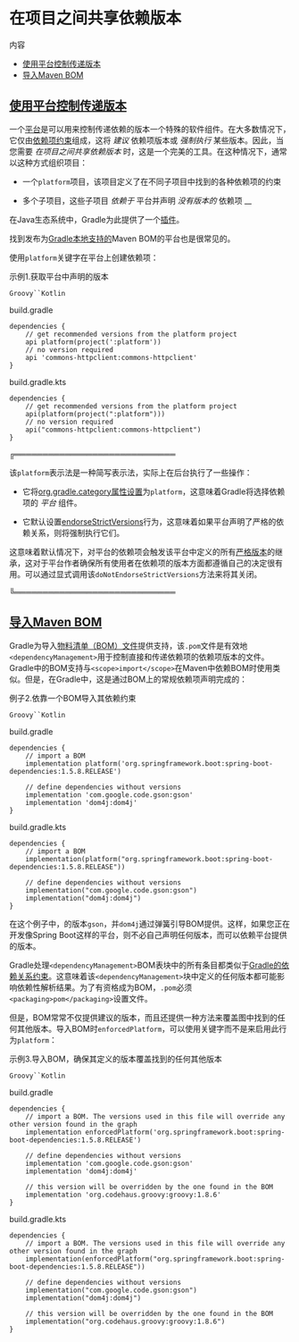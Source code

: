 # 在项目之间共享依赖版本


内容

  * [使用平台控制传递版本](#%E4%BD%BF%E7%94%A8%E5%B9%B3%E5%8F%B0%E6%8E%A7%E5%88%B6%E4%BC%A0%E9%80%92%E7%89%88%E6%9C%AC)
  * [导入Maven BOM](#%E5%AF%BC%E5%85%A5Maven+BOM)

## [使用平台控制传递版本](#%E4%BD%BF%E7%94%A8%E5%B9%B3%E5%8F%B0%E6%8E%A7%E5%88%B6%E4%BC%A0%E9%80%92%E7%89%88%E6%9C%AC)

一个[平台](/md/%E4%BE%9D%E8%B5%96%E7%AE%A1%E7%90%86%E6%9C%AF%E8%AF%AD.md%23%E5%B9%B3%E5%8F%B0%EF%BC%88platform%EF%BC%89)是可以用来控制传递依赖的版本一个特殊的软件组件。在大多数情况下，它仅由[依赖项约束](/md/%E5%8D%87%E7%BA%A7%E4%BC%A0%E9%80%92%E4%BE%9D%E8%B5%96%E7%9A%84%E7%89%88%E6%9C%AC.md%23%E5%9C%A8%E4%BC%A0%E9%80%92%E4%BE%9D%E8%B5%96%E9%A1%B9%E4%B8%8A%E6%B7%BB%E5%8A%A0%E7%BA%A6%E6%9D%9F)组成，这将 _建议_ 依赖项版本或 _强制执行_ 某些版本。因此，当您需要
_在项目之间共享依赖版本_ 时，这是一个完美的工具。在这种情况下，通常以这种方式组织项目：

  * 一个`platform`项目，该项目定义了在不同子项目中找到的各种依赖项的约束

  * 多个子项目，这些子项目 _依赖于_ 平台并声明 _没有版本的_ 依赖项 __

在Java生态系统中，Gradle为此提供了一个[插件](/md/Java平台插件.md#java_platform_plugin)。

找到发布为[Gradle本地支持的](#%E5%AF%BC%E5%85%A5Maven+BOM)Maven
BOM的平台也是很常见的。

使用`platform`关键字在平台上创建依赖项：

示例1.获取平台中声明的版本

`Groovy``Kotlin`

build.gradle

    
    
    dependencies {
        // get recommended versions from the platform project
        api platform(project(':platform'))
        // no version required
        api 'commons-httpclient:commons-httpclient'
    }

build.gradle.kts

    
    
    dependencies {
        // get recommended versions from the platform project
        api(platform(project(":platform")))
        // no version required
        api("commons-httpclient:commons-httpclient")
    }

╔═════════════════════════════  

该`platform`表示法是一种简写表示法，实际上在后台执行了一些操作：

  * 它将[org.gradle.category属性设置](https://docs.gradle.org/6.7.1/javadoc/org/gradle/api/attributes/Category.html)为`platform`，这意味着Gradle将选择依赖项的 _平台_ 组件。

  * 它默认设置[endorseStrictVersions](https://docs.gradle.org/6.7.1/javadoc/org/gradle/api/artifacts/ModuleDependency.html#endorseStrictVersions--)行为，这意味着如果平台声明了严格的依赖关系，则将强制执行它们。

这意味着默认情况下，对平台的依赖项会触发该平台中定义的所有[严格版本](/md/声明丰富版本.md#sec:strict-version)的继承，这对于平台作者确保所有使用者在依赖项的版本方面都遵循自己的决定很有用。可以通过显式调用该`doNotEndorseStrictVersions`方法来将其关闭。  
  
╚═════════════════════════════    
  
## [导入Maven BOM](#%E5%AF%BC%E5%85%A5Maven+BOM)

Gradle为导入[物料清单（BOM）文件](https://maven.apache.org/guides/introduction/introduction-to-dependency-mechanism.html#Importing_Dependencies)提供支持，该`.pom`文件是有效地`<dependencyManagement>`用于控制直接和传递依赖项的依赖项版本的文件。Gradle中的BOM支持与`<scope>import</scope>`在Maven中依赖BOM时使用类似。但是，在Gradle中，这是通过BOM上的常规依赖项声明完成的：

例子2.依靠一个BOM导入其依赖约束

`Groovy``Kotlin`

build.gradle

    
    
    dependencies {
        // import a BOM
        implementation platform('org.springframework.boot:spring-boot-dependencies:1.5.8.RELEASE')
    
        // define dependencies without versions
        implementation 'com.google.code.gson:gson'
        implementation 'dom4j:dom4j'
    }

build.gradle.kts

    
    
    dependencies {
        // import a BOM
        implementation(platform("org.springframework.boot:spring-boot-dependencies:1.5.8.RELEASE"))
    
        // define dependencies without versions
        implementation("com.google.code.gson:gson")
        implementation("dom4j:dom4j")
    }

在这个例子中，的版本`gson`，并`dom4j`通过弹簧引导BOM提供。这样，如果您正在开发像Spring
Boot这样的平台，则不必自己声明任何版本，而可以依赖平台提供的版本。

Gradle处理`<dependencyManagement>`BOM表块中的所有条目都类似于[Gradle的依赖关系约束](/md/%E5%8D%87%E7%BA%A7%E4%BC%A0%E9%80%92%E4%BE%9D%E8%B5%96%E7%9A%84%E7%89%88%E6%9C%AC.md%23%E5%9C%A8%E4%BC%A0%E9%80%92%E4%BE%9D%E8%B5%96%E9%A1%B9%E4%B8%8A%E6%B7%BB%E5%8A%A0%E7%BA%A6%E6%9D%9F)。这意味着该`<dependencyManagement>`块中定义的任何版本都可能影响依赖性解析结果。为了有资格成为BOM，`.pom`必须`<packaging>pom</packaging>`设置文件。

但是，BOM常常不仅提供建议的版本，而且还提供一种方法来覆盖图中找到的任何其他版本。导入BOM时`enforcedPlatform`，可以使用关键字而不是来启用此行为`platform`：

示例3.导入BOM，确保其定义的版本覆盖找到的任何其他版本

`Groovy``Kotlin`

build.gradle

    
    
    dependencies {
        // import a BOM. The versions used in this file will override any other version found in the graph
        implementation enforcedPlatform('org.springframework.boot:spring-boot-dependencies:1.5.8.RELEASE')
    
        // define dependencies without versions
        implementation 'com.google.code.gson:gson'
        implementation 'dom4j:dom4j'
    
        // this version will be overridden by the one found in the BOM
        implementation 'org.codehaus.groovy:groovy:1.8.6'
    }

build.gradle.kts

    
    
    dependencies {
        // import a BOM. The versions used in this file will override any other version found in the graph
        implementation(enforcedPlatform("org.springframework.boot:spring-boot-dependencies:1.5.8.RELEASE"))
    
        // define dependencies without versions
        implementation("com.google.code.gson:gson")
        implementation("dom4j:dom4j")
    
        // this version will be overridden by the one found in the BOM
        implementation("org.codehaus.groovy:groovy:1.8.6")
    }

